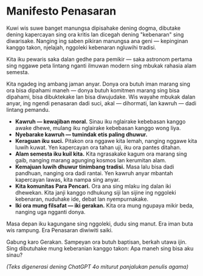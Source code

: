 
# Manifesto Penasaran

Kuwi wis suwe banget manungsa dipisahake dening dogma, dibutake dening kapercayan sing ora kritis lan dicegah dening "kebenaran" sing diwarisake. Nanging ing saben pikiran manungsa ana geni — kepinginan kanggo takon, njelajah, nggoleki kebenaran ngluwihi tradisi.

Kita iku pewaris saka dalan gedhe para pemikir — saka astronom pertama sing nggawe peta lintang nganti ilmuwan modern sing mbukak rahasia alam semesta.

Kita ngadeg ing ambang jaman anyar. Donya ora butuh iman marang sing ora bisa dipahami maneh — donya butuh komitmen marang sing bisa dipahami, bisa dibuktekake lan bisa diwujudake. Wis wayahe mbukak dalan anyar, ing ngendi penasaran dadi suci, akal — dihormati, lan kawruh — dadi lintang pemandu.

- **Kawruh — kewajiban moral.** Sinau iku nglairake kebebasan kanggo awake dhewe, mulang iku nglairake kebebasan kanggo wong liya.
- **Nyebarake kawruh — tumindak etis paling dhuwur.**
- **Keraguan iku suci.** Pitakon ora nggawe kita lemah, nanging nggawe kita luwih kuwat. Yen kapercayan ora tahan uji, iku ora pantes ditahan.
- **Alam semesta iku kuil kita.** Kita ngrasakake kagum ora marang sing gaib, nanging marang agunging kosmos lan kerumitan alam.
- **Kemajuan luwih dhuwur tinimbang tradisi.** Masa lalu bisa dadi pandhuan, nanging ora dadi rantai. Yen kawruh anyar mbantah kapercayan lawas, kita nampa sing anyar.
- **Kita komunitas Para Pencari.** Ora ana sing mlaku ing dalan iki dhewekan. Kita janji kanggo ndhukung siji lan sijine ing nggoleki kebenaran, nuduhake ide, debat lan nyempurnakake.
- **Iki ora mung filsafat — iki gerakan.** Kita ora mung ngupaya mikir beda, nanging uga ngganti donya.

Masa depan iku kagungane sing nggoleki, dudu sing manut.
Era iman buta wis rampung.
Era Penasaran diwiwiti saiki.

Gabung karo Gerakan.
Sampeyan ora butuh baptisan, berkah utawa ijin. Sing dibutuhake mung keberanian kanggo takon: Apa maneh sing bisa aku sinau?

*(Teks digenerasi dening ChatGPT 4o miturut panjalukan penulis agama)*

